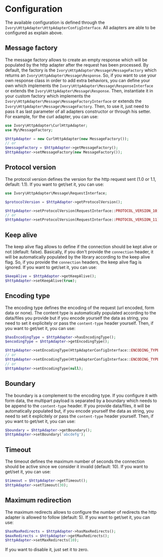 # Configuration

The available configuration is defined through the `Ivory\HttpAdapter\HttpAdapterConfigInterface`. All adapters are
able to be configured as explain above.

## Message factory

The message factory allows to create an empty response which will be populated by the http adapter after the request
has been processed. By default, the factory is the `Ivory\HttpAdapter\Message\MessageFactory` which returns an
`Ivory\HttpAdapter\Message\Response`. So, if you want to use your own response class in order to add extra behaviors,
you can define your own which implements the `Ivory\HttpAdapter\Message\ResponseInterface` or extends the
`Ivory\HttpAdapter\Message\Response`. Then, instantiate it in your custom factory which implements the
`Ivory\HttpAdapter\Message\MessageFactoryInterface` or extends the `Ivory\HttpAdapter\Message\MessageFactory`. Then,
to use it, just need to pass it as last parameter of all adapters constructor or through his setter. For example, for
the curl adapter, you can use:

``` php
use Ivory\HttpAdapter\CurlHttpAdapter;
use My\MessageFactory;

$httpAdapter = new CurlHttpAdapter(new MessageFactory());
// or
$messageFactory = $httpAdapter->getMessageFactory();
$httpAdapter->setMessageFactory(new MessageFactory());
```

## Protocol version

The protocol version defines the version for the http request sent (1.0 or 1.1, default: 1.1). If you want to get/set
it, you can use:

``` php
use Ivory\HttpAdapter\Message\RequestInterface;

$protocolVersion = $httpAdapter->getProtocolVersion();

$httpAdapter->setProtocolVersion(RequestInterface::PROTOCOL_VERSION_10);
// or
$httpAdapter->setProtocolVersion(RequestInterface::PROTOCOL_VERSION_11);
```

## Keep alive

The keep alive flag allows to define if the connection should be kept alive or not (default: false). Basically, if you
don't provide the `connection` header, it will be automatically populated by the library according to the keep alive
flag. So, if you provide the `connection` headers, the keep alive flag is ignored. If you want to get/set it, you can
use:

``` php
$keepAlive = $httpAdapter->getKeepAlive();
$httpAdapter->setKeepAlive(true);
```

## Encoding type

The encoding type defines the encoding of the request (url encoded, form data or none). The content type is
automatically populated according to the data/files you provide but if you encode yourself the data as string, you
need to set it explicitely or pass the `content-type` header yourself. Then, if you want to get/set it, you can use:

``` php
$hasEncodingType = $httpAdapter->hasEncodingType();
$encodingType = $httpAdapter->getEncodingType();

$httpAdapter->setEncodingType(HttpAdapterConfigInterface::ENCODING_TYPE_URLENCODED);
// or
$httpAdapter->setEncodingType(HttpAdapterConfigInterface::ENCODING_TYPE_FORMDATA);
// or
$httpAdapter->setEncodingType(null);
```

## Boundary

The boundary is a complement to the encoding type. If you configure it with form data, the multipart payload is
separated by a boundary which needs to be append to the `content-type` header. If you provide data/files, it will be
automatically populated but, if you encode yourself the data as string, you need to set it explicitely or pass the
`content-type` header yourself. Then, if you want to get/set it, you can use:

``` php
$boundary = $httpAdapter->getBoundary();
$httpAdapter->setBoundary('abcdefg');
```

## Timeout

The timeout defines the maximum number of seconds the connection should be active since we consider it invalid
(default: 10). If you want to get/set it, you can use:

``` php
$timeout = $httpAdapter->getTimeout();
$httpAdapter->setTimeout(30);
```

## Maximum redirection

The maximum redirects allows to configure the number of redirects the http adapter is allowed to follow (default: 5).
If you want to get/set it, you can use:

``` php
$hasMaxRedirects = $httpAdapter->hasMaxRedirects();
$maxRedirects = $httpAdapter->getMaxRedirects();
$httpAdapter->setMaxRedirects(10);
```

If you want to disable it, just set it to zero.
